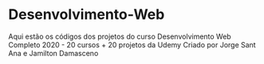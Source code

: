# Desenvolvimento-Web
Aqui estão os códigos dos projetos do curso Desenvolvimento Web Completo 2020 - 20 cursos + 20 projetos da Udemy Criado por Jorge Sant Ana e Jamilton Damasceno
